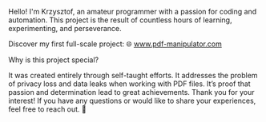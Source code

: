 Hello! I'm Krzysztof, an amateur programmer with a passion for coding and automation. This project is the result of countless hours of learning, experimenting, and perseverance.

Discover my first full-scale project:
🌐 www.pdf-manipulator.com

Why is this project special?

It was created entirely through self-taught efforts.
It addresses the problem of privacy loss and data leaks when working with PDF files.
It’s proof that passion and determination lead to great achievements.
Thank you for your interest! If you have any questions or would like to share your experiences, feel free to reach out. 🚀
